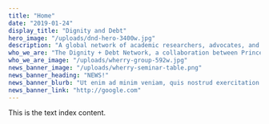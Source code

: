```yaml
---
title: "Home"
date: "2019-01-24"
display_title: "Dignity and Debt"
hero_image: "/uploads/dnd-hero-3400w.jpg"
description: "A global network of academic researchers, advocates, and practitioners working across sectors, contexts, and geographies to study the interlinkage of lending and human values."
who_we_are: "The Dignity + Debt Network, a collaboration between Princeton University and the Social Science Research Council, is a group of experts across a dozen countries developing meaningful, data-rich analyses and innovative financial services for low and moderate income households. Rather than using stories and texts as anecdotes, the network combines both richly-detailed case studies and experiments and computational analysis of large bodies of texts to assess the meanings and values that affect financial capability and well-being."
who_we_are_image: "/uploads/wherry-group-592w.jpg"
news_banner_image: "/uploads/wherry-seminar-table.png"
news_banner_heading: "NEWS!"
news_banner_blurb: "Ut enim ad minim veniam, quis nostrud exercitation ullamco laboris nisi ut <strong>aliquip ex ea commodo consequat</strong>."
news_banner_link: "http://google.com"
---
```


This is the text index content.
